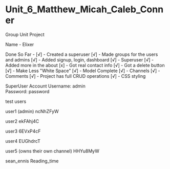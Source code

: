 # Unit_6_Matthew_Micah_Caleb_Conner
Group Unit Project

Name - Elixer

Done So Far - 
[√] - Created a superuser 
[√] - Made groups for the users and admins 
[√] - Added signup, login, dashboard 
[√] - Superuser
[√] - Added more in the about
[x] - Got real contact info
[√] - Got a delete button
[√] - Make Less "White Space"
[√] - Model Complete 
[√] - Channels 
[√] - Comments 
[√] - Project has full CRUD operations 
[√] - CSS styling

SuperUser Account
Username: admin  
Password: password

test users

user1 (admin)
ncNhZFyW

user2
ekFAhj4C

user3
6EVxP4cF

user4
EUGhdrcT

user5 (owns their own channel)
HHYu8MyW

sean_ennis
Reading_time